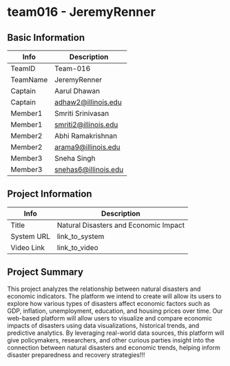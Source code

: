 # team016 - JeremyRenner

## Basic Information

|   Info      |        Description     |
| ----------- | ---------------------- |
| TeamID      |        Team-016        |
| TeamName    |       JeremyRenner     |
| Captain     |       Aarul Dhawan     |
| Captain     |  adhaw2@illinois.edu   |
| Member1     |   Smriti Srinivasan    |
| Member1     |  smriti2@illinois.edu  |
| Member2     |   Abhi Ramakrishnan    |
| Member2     |   arama9@illinois.edu  |
| Member3     |       Sneha Singh      |
| Member3     |  snehas6@illinois.edu  |

## Project Information

|   Info      |                 Description                |
| ----------- | ------------------------------------------ |
|  Title      |     Natural Disasters and Economic Impact  |
| System URL  |                link_to_system              |
| Video Link  |                link_to_video               |

## Project Summary

 This project analyzes the relationship between natural disasters and economic indicators. The platform we intend to create will allow its users to explore how various types of disasters affect economic factors such as GDP, inflation, unemployment, education, and housing prices over time. Our web-based platform will allow users to visualize and compare economic impacts of disasters using data visualizations, historical trends, and predictive analytics. By leveraging real-world data sources, this platform will give policymakers, researchers, and other curious parties insight into the connection between natural disasters and economic trends, helping inform disaster preparedness and recovery strategies!!!